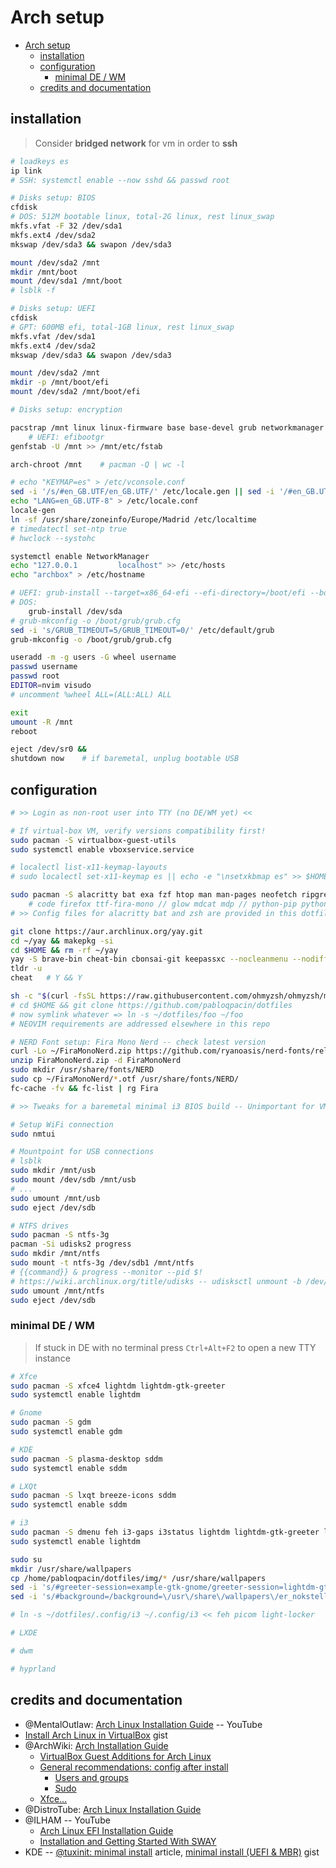 # Arch setup

- [Arch setup](#arch-setup)
  - [installation](#installation)
  - [configuration](#configuration)
    - [minimal DE / WM](#minimal-de--wm)
  - [credits and documentation](#credits-and-documentation)


## installation

> Consider **bridged network** for vm in order to **ssh**

<!--
<details>

```markdown
> Say I'm starting an arch installation in a vm. I want to connect to it via ssh from my host., whose IP is 192.168.1.47. Now if I do `ip a` in the guest, the IP seems to be 10.0.2.15. That means it can't be found in my network? How can I enable an IP I can ssh into? Anything to do with VirtualBox network configuration?

If you're using VirtualBox to run the Arch Linux VM, the default network configuration for VirtualBox uses NAT (Network Address Translation) mode. In this mode, the VM has its own internal network with IP addresses that are different from your host machine's network.
To enable SSH access to the Arch Linux VM from your host machine, you have a couple of options:

1. Port Forwarding: One way to access the VM is by configuring port forwarding in VirtualBox. You can forward incoming SSH connections from your host's IP address to the IP address of the VM. Here's how you can set it up:
- Shut down the VM if it's running.
- Open the VirtualBox Manager and go to the settings for the Arch Linux VM.
- Navigate to the "Network" section and select the "Adapter 1" tab.
- Click on the "Advanced" button to expand the advanced network settings.
- Under the "Port Forwarding" section, click the "+" icon to add a new rule.
- Specify the following settings for the port forwarding rule:
  - Name: SSH
  - Protocol: TCP
  - Host IP: 192.168.1.47 (your host machine's IP address)
  - Host Port: 2222 (or any other available port on your host)
  - Guest IP: 10.0.2.15 (your VM's IP address)
  - Guest Port: 22 (SSH port on the VM)
- Save the settings and start the VM.
With port forwarding configured, you can now SSH into the VM from your host machine using the following command:
`ssh -p 2222 user@192.168.1.47`
Replace user with your actual username on the Arch Linux VM.

1. Bridged Networking: Another option is to configure VirtualBox to use bridged networking mode. This allows the VM to obtain an IP address from your local network, making it directly accessible from your host machine. Here's how you can set it up:
- Shut down the VM if it's running.
- Open the VirtualBox Manager and go to the settings for the Arch Linux VM.
- Navigate to the "Network" section and select the "Adapter 1" tab.
- Change the "Attached to" setting to "Bridged Adapter".
- Optionally, you can select a specific network interface if you have multiple network adapters on your host.
Save the settings and start the VM.
Once the VM is booted up, it should obtain an IP address from your local network, allowing you to SSH into it directly using its assigned IP address. Use the following command to SSH into the VM:
`ssh user@<VM-IP-Address>`
Replace user with your actual username on the Arch Linux VM, and <VM-IP-Address> with the IP address assigned to the VM by your local network.

Choose the option that suits your needs and network configuration.


> Which one is safer

In terms of security, using bridged networking mode is generally considered safer than port forwarding with NAT.
When using bridged networking, the VM is connected directly to your local network, which means it gets an IP address from your router and behaves as a separate device on the network. This allows you to apply network security measures, such as firewall rules and network segmentation, directly to the VM. It also enables the VM to have its own IP address, making it easier to manage and control access.
On the other hand, when using port forwarding with NAT, the VM is behind a virtual network created by VirtualBox. The host machine acts as a gateway between the VM and the external network. While port forwarding allows you to access services on the VM, it involves opening specific ports on your host machine, which could potentially introduce security risks if not properly configured. Additionally, the VM's IP address is different from your local network, which may complicate network management and security configurations.
In summary, bridged networking provides a more direct and secure connection for the VM, allowing it to function as a separate device on your network. However, it's important to ensure that both your host machine and the VM have appropriate security measures in place, such as up-to-date software, strong passwords, and firewall configurations, to protect against potential threats.
```

</details>
-->

```bash
# loadkeys es
ip link
# SSH: systemctl enable --now sshd && passwd root
```

```bash
# Disks setup: BIOS
cfdisk
# DOS: 512M bootable linux, total-2G linux, rest linux_swap
mkfs.vfat -F 32 /dev/sda1
mkfs.ext4 /dev/sda2
mkswap /dev/sda3 && swapon /dev/sda3

mount /dev/sda2 /mnt
mkdir /mnt/boot
mount /dev/sda1 /mnt/boot
# lsblk -f
```

```bash
# Disks setup: UEFI
cfdisk
# GPT: 600MB efi, total-1GB linux, rest linux_swap
mkfs.vfat /dev/sda1
mkfs.ext4 /dev/sda2
mkswap /dev/sda3 && swapon /dev/sda3

mount /dev/sda2 /mnt
mkdir -p /mnt/boot/efi
mount /dev/sda2 /mnt/boot/efi
```
<!--if errors first install the kernel and then mount the boot/efi partition-->

```bash
# Disks setup: encryption
```

```bash
pacstrap /mnt linux linux-firmware base base-devel grub networkmanager neovim git
    # UEFI: efibootgr
genfstab -U /mnt >> /mnt/etc/fstab

arch-chroot /mnt    # pacman -Q | wc -l

# echo "KEYMAP=es" > /etc/vconsole.conf
sed -i '/s/#en_GB.UTF/en_GB.UTF/' /etc/locale.gen || sed -i '/#en_GB.UTF/s/^#//' /etc/locale.gen
echo "LANG=en_GB.UTF-8" > /etc/locale.conf
locale-gen
ln -sf /usr/share/zoneinfo/Europe/Madrid /etc/localtime
# timedatectl set-ntp true
# hwclock --systohc

systemctl enable NetworkManager
echo "127.0.0.1         localhost" >> /etc/hosts
echo "archbox" > /etc/hostname

# UEFI: grub-install --target=x86_64-efi --efi-directory=/boot/efi --bootloader-id=GRUB
# DOS:
    grub-install /dev/sda
# grub-mkconfig -o /boot/grub/grub.cfg
sed -i 's/GRUB_TIMEOUT=5/GRUB_TIMEOUT=0/' /etc/default/grub
grub-mkconfig -o /boot/grub/grub.cfg

useradd -m -g users -G wheel username
passwd username
passwd root
EDITOR=nvim visudo
# uncomment %wheel ALL=(ALL:ALL) ALL

exit
umount -R /mnt
reboot

eject /dev/sr0 &&
shutdown now    # if baremetal, unplug bootable USB
```

## configuration

```bash
# >> Login as non-root user into TTY (no DE/WM yet) <<

# If virtual-box VM, verify versions compatibility first!
sudo pacman -S virtualbox-guest-utils
sudo systemctl enable vboxservice.service

# localectl list-x11-keymap-layouts
# sudo localectl set-x11-keymap es || echo -e "\nsetxkbmap es" >> $HOME/.bashrc

sudo pacman -S alacritty bat exa fzf htop man man-pages neofetch ripgrep tldr tmux unzip zsh
    # code firefox ttf-fira-mono // glow mdcat mdp // python-pip python-virtualenv 
# >> Config files for alacritty bat and zsh are provided in this dotfiles repo <<

git clone https://aur.archlinux.org/yay.git
cd ~/yay && makepkg -si
cd $HOME && rm -rf ~/yay
yay -S brave-bin cheat-bin cbonsai-git keepassxc --nocleanmenu --nodiffmenu
tldr -u
cheat   # Y && Y

sh -c "$(curl -fsSL https://raw.githubusercontent.com/ohmyzsh/ohmyzsh/master/tools/install.sh)"
# cd $HOME && git clone https://github.com/pabloqpacin/dotfiles
# now symlink whatever => ln -s ~/dotfiles/foo ~/foo
# NEOVIM requirements are addressed elsewhere in this repo

# NERD Font setup: Fira Mono Nerd -- check latest version
curl -Lo ~/FiraMonoNerd.zip https://github.com/ryanoasis/nerd-fonts/releases/download/v3.0.1/FiraMono.zip
unzip FiraMonoNerd.zip -d FiraMonoNerd
sudo mkdir /usr/share/fonts/NERD
sudo cp ~/FiraMonoNerd/*.otf /usr/share/fonts/NERD/
fc-cache -fv && fc-list | rg Fira
```
```bash
# >> Tweaks for a baremetal minimal i3 BIOS build -- Unimportant for VMs <<

# Setup WiFi connection
sudo nmtui

# Mountpoint for USB connections
# lsblk
sudo mkdir /mnt/usb
sudo mount /dev/sdb /mnt/usb
# ...
sudo umount /mnt/usb
sudo eject /dev/sdb

# NTFS drives
sudo pacman -S ntfs-3g
pacman -Si udisks2 progress
sudo mkdir /mnt/ntfs
sudo mount -t ntfs-3g /dev/sdb1 /mnt/ntfs
# {{command}} & progress --monitor --pid $!
# https://wiki.archlinux.org/title/udisks -- udisksctl unmount -b /dev/sdb1 && udisksctl power-off -b /dev/sdb ?
sudo umount /mnt/ntfs
sudo eject /dev/sdb
```
### minimal DE / WM

> If stuck in DE with no terminal press `Ctrl+Alt+F2` to open a new TTY instance

```bash
# Xfce
sudo pacman -S xfce4 lightdm lightdm-gtk-greeter
sudo systemctl enable lightdm
```

```bash
# Gnome
sudo pacman -S gdm
sudo systemctl enable gdm
```

```bash
# KDE
sudo pacman -S plasma-desktop sddm
sudo systemctl enable sddm
```

```bash
# LXQt
sudo pacman -S lxqt breeze-icons sddm
sudo systemctl enable sddm
```

```bash
# i3
sudo pacman -S dmenu feh i3-gaps i3status lightdm lightdm-gtk-greeter light-locker picom xdg-utils   # noto-fonts-emoji ... nitrogen? wofi? polybar? ... file-managers?
sudo systemctl enable lightdm

sudo su
mkdir /usr/share/wallpapers
cp /home/pabloqpacin/dotfiles/img/* /usr/share/wallpapers
sed -i 's/#greeter-session=example-gtk-gnome/greeter-session=lightdm-gtk-greeter/' /etc/lightdm/lightdm.conf
sed -i 's/#background=/background=\/usr\/share\/wallpapers\/er_nokstella.jpg/' /etc/lightdm/lightdm-gtk-greeter.conf

# ln -s ~/dotfiles/.config/i3 ~/.config/i3 << feh picom light-locker
```

```bash
# LXDE
```

```bash
# dwm
``` 

```bash
# hyprland
```


## credits and documentation

- @MentalOutlaw: [Arch Linux Installation Guide](https://www.youtube.com/watch?v=rUEnS1zj1DM) -- YouTube
- [Install Arch Linux in VirtualBox](https://gist.github.com/thomasheller/5b9b18917bbaabceb4f629b793428ee2) gist
- @ArchWiki: [Arch Installation Guide](https://wiki.archlinux.org/title/Installation_guide)
  - [VirtualBox Guest Additions for Arch Linux](https://wiki.archlinux.org/title/VirtualBox/Install_Arch_Linux_as_a_guest)
  - [General recommendations: config after install](https://wiki.archlinux.org/title/General_recommendations)
    - [Users and groups](https://wiki.archlinux.org/title/Users_and_groups#User_management)
    - [Sudo](https://wiki.archlinux.org/title/Sudo)
  - [Xfce...](https://wiki.archlinux.org/title/xfce) <!--[WAYLAND THO?](https://wiki.xfce.org/releng/wayland_roadmap)-->
- @DistroTube: [Arch Linux Installation Guide](https://www.youtube.com/watch?v=PQgyW10xD8s)
- @ILHAM -- YouTube
  - [Arch Linux EFI Installation Guide](https://www.youtube.com/watch?v=C1KqdAsgVAo)
  - [Installation and Getting Started With SWAY](https://www.youtube.com/watch?v=2t_v-zBbwbo) <!-- SWAY // [r/unixporn](https://www.reddit.com/r/unixporn/comments/128eco5/sway_i_love_wayland/), [dotfiles](https://github.com/aspectsides/dotfiles)-->
- KDE -- [@tuxinit: minimal install](https://tuxinit.com/minimal-kde-plasma-install-arch-linux/) article, [minimal install (UEFI & MBR)](https://github.com/XxAcielxX/arch-plasma-install#xorg--gpu-drivers) gist



<!--
    RESEARCH & TODO
    - curses-based interfaces
    - RAID setup
    - hwinfo 
    - Midnight Commander (CLI file manager)
-->
